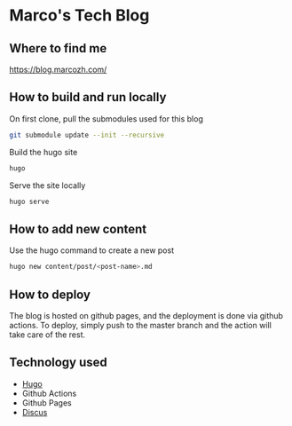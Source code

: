 # Marco's Tech Blog

## Where to find me
https://blog.marcozh.com/

## How to build and run locally
On first clone, pull the submodules used for this blog
```bash
git submodule update --init --recursive
```

Build the hugo site
```bash
hugo
```

Serve the site locally
```bash
hugo serve
```

## How to add new content
Use the hugo command to create a new post
```bash
hugo new content/post/<post-name>.md
```

## How to deploy
The blog is hosted on github pages, and the deployment is done via github actions.
To deploy, simply push to the master branch and the action will take care of the rest.


## Technology used
- [Hugo](https://gohugo.io/)
- Github Actions
- Github Pages
- [Discus](https://disqus.com/)
